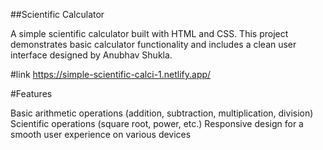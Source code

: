 ##Scientific Calculator

A simple scientific calculator built with HTML and CSS. This project demonstrates basic calculator functionality and includes a clean user interface designed by Anubhav Shukla.

#link 
https://simple-scientific-calci-1.netlify.app/

#Features

Basic arithmetic operations (addition, subtraction, multiplication, division)
Scientific operations (square root, power, etc.)
Responsive design for a smooth user experience on various devices
